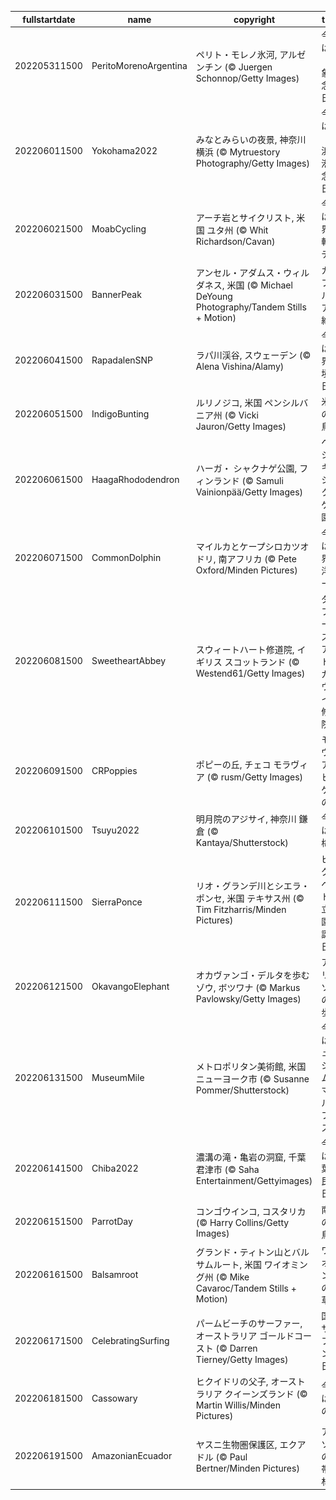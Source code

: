 |fullstartdate|name|copyright|title|image|
|--|--|--|--|--|
202205311500|PeritoMorenoArgentina|ペリト・モレノ氷河, アルゼンチン (© Juergen Schonnop/Getty Images)|今日は「気象記念日」|![](/ja-JP/2022/06/202205311500PeritoMorenoArgentina.jpg)|
202206011500|Yokohama2022|みなとみらいの夜景, 神奈川 横浜 (© Mytruestory Photography/Getty Images)|今日は「横浜開港記念日」|![](/ja-JP/2022/06/202206011500Yokohama2022.jpg)|
202206021500|MoabCycling|アーチ岩とサイクリスト, 米国 ユタ州  (© Whit Richardson/Cavan)|今日は世界自転車デー|![](/ja-JP/2022/06/202206021500MoabCycling.jpg)|
202206031500|BannerPeak|アンセル・アダムス・ウィルダネス, 米国 (© Michael DeYoung Photography/Tandem Stills + Motion)|カリフォルニアの絶景|![](/ja-JP/2022/06/202206031500BannerPeak.jpg)|
202206041500|RapadalenSNP|ラパ川渓谷, スウェーデン (© Alena Vishina/Alamy)|今日は世界環境の日|![](/ja-JP/2022/06/202206041500RapadalenSNP.jpg)|
202206051500|IndigoBunting|ルリノジコ, 米国 ペンシルバニア州 (© Vicki Jauron/Getty Images)|米国の野鳥|![](/ja-JP/2022/06/202206051500IndigoBunting.jpg)|
202206061500|HaagaRhododendron|ハーガ・ シャクナゲ公園, フィンランド (© Samuli Vainionpää/Getty Images)|ヘルシンキのシャクナゲ公園|![](/ja-JP/2022/06/202206061500HaagaRhododendron.jpg)|
202206071500|CommonDolphin|マイルカとケープシロカツオドリ, 南アフリカ (© Pete Oxford/Minden Pictures)|今日は世界海洋デー|![](/ja-JP/2022/06/202206071500CommonDolphin.jpg)|
202206081500|SweetheartAbbey|スウィートハート修道院, イギリス スコットランド (© Westend61/Getty Images)|ダンフリーズ・アンド・ガロウェイの修道院|![](/ja-JP/2022/06/202206081500SweetheartAbbey.jpg)|
202206091500|CRPoppies|ポピーの丘, チェコ モラヴィア (© rusm/Getty Images)|モラヴィアのヒナゲシの丘|![](/ja-JP/2022/06/202206091500CRPoppies.jpg)|
202206101500|Tsuyu2022|明月院のアジサイ, 神奈川 鎌倉 (© Kantaya/Shutterstock)|今日は入梅|![](/ja-JP/2022/06/202206101500Tsuyu2022.jpg)|
202206111500|SierraPonce|リオ・グランデ川とシエラ・ポンセ, 米国 テキサス州 (© Tim Fitzharris/Minden Pictures)|ビッグ・ベンド国立公園の誕生日|![](/ja-JP/2022/06/202206111500SierraPonce.jpg)|
202206121500|OkavangoElephant|オカヴァンゴ・デルタを歩むゾウ, ボツワナ (© Markus Pavlowsky/Getty Images)|アフリカゾウの散歩|![](/ja-JP/2022/06/202206121500OkavangoElephant.jpg)|
202206131500|MuseumMile|メトロポリタン美術館, 米国 ニューヨーク市 (© Susanne Pommer/Shutterstock)|今週はミュージアム・マイル・フェス|![](/ja-JP/2022/06/202206131500MuseumMile.jpg)|
202206141500|Chiba2022|濃溝の滝・亀岩の洞窟, 千葉 君津市 (© Saha Entertainment/Gettyimages)|今日は千葉県民の日|![](/ja-JP/2022/06/202206141500Chiba2022.jpg)|
202206151500|ParrotDay|コンゴウインコ, コスタリカ (© Harry Collins/Getty Images)|南米の野鳥|![](/ja-JP/2022/06/202206151500ParrotDay.jpg)|
202206161500|Balsamroot|グランド・ティトン山とバルサムルート, 米国 ワイオミング州 (© Mike Cavaroc/Tandem Stills + Motion)|ワイオミングの野草|![](/ja-JP/2022/06/202206161500Balsamroot.jpg)|
202206171500|CelebratingSurfing|パームビーチのサーファー, オーストラリア ゴールドコースト (© Darren Tierney/Getty Images)|国際サーフィンの日|![](/ja-JP/2022/06/202206171500CelebratingSurfing.jpg)|
202206181500|Cassowary|ヒクイドリの父子, オーストラリア クイーンズランド (© Martin Willis/Minden Pictures)|今日は父の日|![](/ja-JP/2022/06/202206181500Cassowary.jpg)|
202206191500|AmazonianEcuador|ヤスニ生物圏保護区, エクアドル (© Paul Bertner/Minden Pictures)|アマゾンの熱帯雨林|![](/ja-JP/2022/06/202206191500AmazonianEcuador.jpg)|
